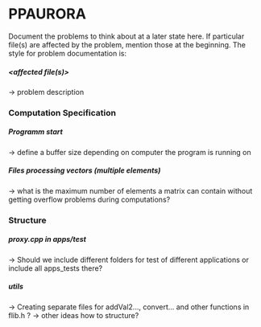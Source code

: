 # PPAURORA

Document the problems to think about at a later state here. If particular file(s) are affected by the problem, mention those at the beginning. The style for problem documentation is:
##### <affected file(s)>
-> problem description

### Computation Specification
##### Programm start
-> define a buffer size depending on computer the program is running on
##### Files processing vectors (multiple elements)
-> what is the maximum number of elements a matrix can contain without getting overflow problems during computations?


### Structure
##### proxy.cpp in apps/test
-> Should we include different folders for test of different applications or include all apps_tests there?
##### utils
-> Creating separate files for addVal2..., convert... and other functions in flib.h ?
-> other ideas how to structure?